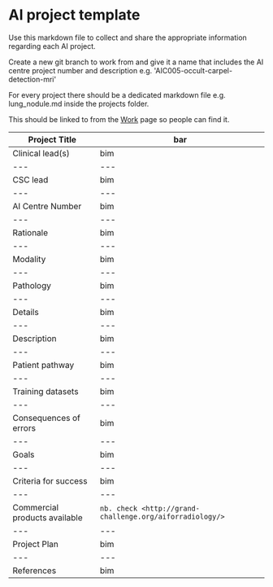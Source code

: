 # AI project template
Use this markdown file to collect and share the appropriate information regarding each AI project.  

Create a new git branch to work from and give it a name that includes the AI centre project number and description e.g. 'AIC005-occult-carpel-detection-mri'

For every project there should be a dedicated markdown file e.g. lung_nodule.md inside the projects folder.

This should be linked to from the [Work](work.md) page so people can find it.

| Project Title | bar |
| --- | --- |
| Clinical lead(s) | bim |
| --- | --- |
| CSC lead | bim |
| --- | --- |
| AI Centre Number | bim |
| --- | --- |
| Rationale | bim |
| --- | --- |
| Modality | bim |
| --- | --- |
| Pathology | bim |
| --- | --- |
| Details | bim |
| --- | --- |
| Description | bim |
| --- | --- |
| Patient pathway | bim |
| --- | --- |
| Training datasets | bim |
| --- | --- |
| Consequences of errors | bim |
| --- | --- |
| Goals | bim |
| --- | --- |
| Criteria for success | bim |
| --- | --- |
| Commercial products available | `nb. check <http://grand-challenge.org/aiforradiology/>` |
| --- | --- |
| Project Plan | bim |
| --- | --- |
| References | bim |
